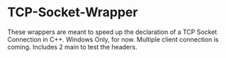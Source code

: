 # TCP-Socket-Wrapper

These wrappers are meant to speed up the declaration of a TCP Socket Connection in C++.
Windows Only, for now.
Multiple client connection is coming.
Includes 2 main to test the headers.
